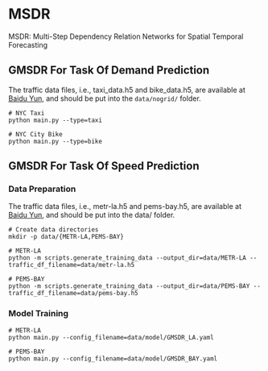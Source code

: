 # MSDR

MSDR: Multi-Step Dependency Relation Networks for Spatial Temporal Forecasting



## GMSDR For Task Of Demand Prediction
The traffic data files, i.e., taxi_data.h5 and bike_data.h5, are available at [Baidu Yun](https://pan.baidu.com/s/1mFeS8-WcbzndPXGaJDGDEQ?pwd=tstw), and should be put into the `data/nogrid/` folder. 
```shell
# NYC Taxi
python main.py --type=taxi

# NYC City Bike
python main.py --type=bike
```



## GMSDR For Task Of Speed Prediction

### Data Preparation
The traffic data files, i.e., metr-la.h5 and pems-bay.h5, are available at [Baidu Yun](https://pan.baidu.com/s/1mFeS8-WcbzndPXGaJDGDEQ?pwd=tstw), and should be put into the data/ folder. 
```shell
# Create data directories
mkdir -p data/{METR-LA,PEMS-BAY}

# METR-LA
python -m scripts.generate_training_data --output_dir=data/METR-LA --traffic_df_filename=data/metr-la.h5

# PEMS-BAY
python -m scripts.generate_training_data --output_dir=data/PEMS-BAY --traffic_df_filename=data/pems-bay.h5
```



### Model Training

```shell
# METR-LA
python main.py --config_filename=data/model/GMSDR_LA.yaml

# PEMS-BAY
python main.py --config_filename=data/model/GMSDR_BAY.yaml
```



